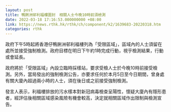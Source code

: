 ```yaml
---
layout: post
title: 鴨脷洲邨利福樓圍封　相關人士今晚10時前須檢測
date: 2022-03-18 17:16:53.000000000 +08:00
link: https://news.rthk.hk/rthk/ch/component/k2/1639683-20220318.htm
categories: rthk
---
```


政府下午5時起將香港仔鴨脷洲邨利福樓列為「受限區域」，區域內的人士須留在處所並接受強制檢測。政府目標在明日下午約1時完成行動，視乎檢測結果，行動或會延長。

政府將於「受限區域」內設立臨時採樣站，要求受檢人士於今晚10時前接受檢測。另外，當局發出的強制檢測公告，亦要求任何於本月5日至今日期間，曾身處有關大廈內超過兩小時的人士，須在後日或之前接受強制檢測。

發言人表示，利福樓排放的污水樣本對新冠病毒檢查呈陽性，懷疑大廈內有隱形患者，經評估後相關區域感染風險有機會較高，決定就相關區域作出限制與檢測宣告。
